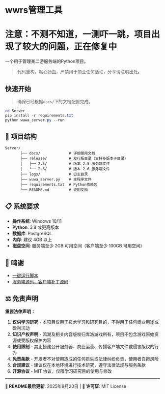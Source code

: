 # wwrs管理工具

# 注意：不测不知道，一测吓一跳，项目出现了较大的问题，正在修复中

一个用于管理某二游服务端的Python项目。
> 代码重构，呕心沥血，严禁用于商业任何活动，分享请注明出处。

## 快速开始

> 确保已经根据`docs/`下的文档配置完成。

```PowerShell
cd Server
pip install -r requirements.txt
python wuwa_server.py --run
```

## 📁 项目结构

```
Server/
       ├── docs/             # 详细使用文档
       ├── release/          # 发行版目录（支持多版本子目录）
       │   ├── 2.5/          # 版本 2.5 服务端文件
       │   └── 2.6/          # 版本 2.6 服务端文件
       ├── logs/             # 日志目录
       ├── wuwa_server.py    # 主程序文件
       ├── requirements.txt  # Python依赖包
       └── README.md         # 说明文档
```

## 📋 系统要求

- **操作系统**: Windows 10/11
- **Python**: 3.8 或更高版本
- **数据库**: PostgreSQL
- **内存**: 建议 4GB 以上
- **磁盘空间**: 服务端至少 2GB 可用空间（客户端至少 100GB 可用空间）

## 🔗 鸣谢

- [一键运行脚本](https://github.com/GamblerIX/Server)
- [服务端源码，客户端补丁源码](https://git.xeondev.com/wickedwaifus/)

## ⚖️ 免责声明

**重要法律声明：**

1. **仅供学习研究** - 本项目仅用于技术学习和研究目的，不得用于任何商业用途或盈利活动
2. **知识产权声明** - 鸣潮及相关内容版权归库洛游戏所有，项目不包含游戏原始资源或受版权保护内容
3. **使用限制** - 禁止搭建公开服务器、商业运营、传播客户端文件或侵害版权的行为
4. **免责条款** - 开发者不对使用造成的任何损失或法律纠纷负责，使用者自担风险
5. **合规建议** - 建议仅在本地环境进行技术研究，遵守法律法规与服务条款
6. **开源协议** - MIT 协议，仅限学习研究目的使用与修改

---

**📝 README最后更新**: 2025年9月20日 | **📄 许可证**: MIT License
